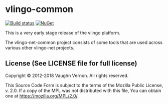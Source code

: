 # vlingo-common

[![Build status](https://ci.appveyor.com/api/projects/status/4hjuo0xfoyixpiwk/branch/master?svg=true)](https://ci.appveyor.com/project/VlingoNetOwner/vlingo-net-common/branch/master) 
[![NuGet](https://img.shields.io/nuget/v/Vlingo.Common.svg)](https://www.nuget.org/packages/Vlingo.Common)

This is a very early stage release of the vlingo platform.

The vlingo-net-common project consists of some tools that are used across
various other vlingo-net projects.


License (See LICENSE file for full license)
-------------------------------------------
Copyright © 2012-2018 Vaughn Vernon. All rights reserved.

This Source Code Form is subject to the terms of the
Mozilla Public License, v. 2.0. If a copy of the MPL
was not distributed with this file, You can obtain
one at https://mozilla.org/MPL/2.0/.
